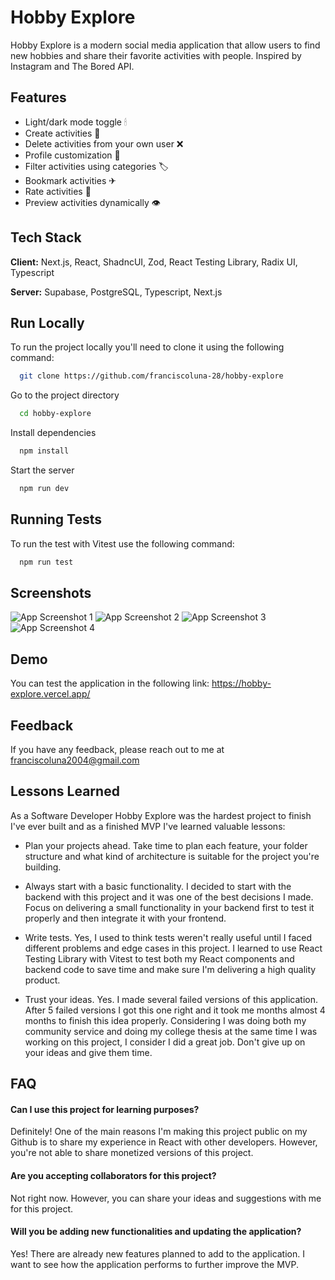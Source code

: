 
# Hobby Explore

Hobby Explore is a modern social media application that allow users to find new hobbies and share their favorite activities with people. Inspired by Instagram and The Bored API.


## Features

- Light/dark mode toggle 🕯
- Create activities 🦌
- Delete activities from your own user ❌
- Profile customization 💅
- Filter activities using categories 🏷
- Bookmark activities ✈
- Rate activities 🌟
- Preview activities dynamically 👁


## Tech Stack

**Client:** Next.js, React, ShadncUI, Zod, React Testing Library, Radix UI, Typescript

**Server:** Supabase, PostgreSQL, Typescript, Next.js


## Run Locally

To run the project locally you'll need to clone it using the following command:

```bash
  git clone https://github.com/franciscoluna-28/hobby-explore
```

Go to the project directory 

```bash
  cd hobby-explore
```

Install dependencies

```bash
  npm install
```

Start the server

```bash
  npm run dev
```


## Running Tests

To run the test with Vitest use the following command:

```bash
  npm run test
```


## Screenshots

![App Screenshot 1](https://github.com/franciscoluna-28/hobby-explore/assets/87947841/993bd46a-df46-4f4a-b231-30821c05ed5e)
![App Screenshot 2](https://github.com/franciscoluna-28/hobby-explore/assets/87947841/cdfeae6a-bd35-4788-ab5c-5dfbccd25061)
![App Screenshot 3](https://github.com/franciscoluna-28/hobby-explore/assets/87947841/927981cc-4596-4597-af2c-9840363c6036)
![App Screenshot 4](https://github.com/franciscoluna-28/hobby-explore/assets/87947841/d14264de-7c71-455e-be6a-a7c700a04b25)







## Demo

You can test the application in the following link: 
https://hobby-explore.vercel.app/


## Feedback

If you have any feedback, please reach out to me at
franciscoluna2004@gmail.com


## Lessons Learned

As a Software Developer Hobby Explore was the hardest project to finish I've ever built and as a finished MVP I've learned valuable lessons:

- Plan your projects ahead. Take time to plan each feature, your folder structure and what kind of architecture is suitable for the project you're building.

- Always start with a basic functionality. I decided to start with the backend with this project and it was one of the best decisions I made. Focus on delivering a small functionality in your backend first to test it properly and then integrate it with your frontend. 

- Write tests. Yes, I used to think tests weren't really useful until I  faced different problems and edge cases in this project. I learned to use React Testing Library with Vitest to test both my React components and backend code to save time and make sure I'm delivering a high quality product.

- Trust your ideas. Yes. I made several failed versions of this application. After 5 failed versions I got this one right and it took me months almost 4 months to finish this idea properly. Considering I was doing both my community service and doing my college thesis at the same time I was working on this project, I consider I did a great job. Don't give up on your ideas and give them time.

## FAQ

#### Can I use this project for learning purposes?

Definitely! One of the main reasons I'm making this project public on my Github is to share my experience in React with other developers. However, you're not able to share monetized versions of this project.

#### Are you accepting collaborators for this project?

Not right now. However, you can share your ideas and suggestions with me for this project.

#### Will you be adding new functionalities and updating the application?

Yes! There are already new features planned to add to the application. I want to see how the application performs to further improve the MVP.

